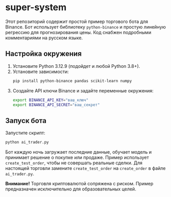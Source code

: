 # super-system

Этот репозиторий содержит простой пример торгового бота для Binance. Бот использует
библиотеку `python-binance` и простую линейную регрессию для прогнозирования
цены. Код снабжен подробными комментариями на русском языке.

## Настройка окружения

1. Установите Python 3.12.9 (подойдет и любой Python 3.8+).
2. Установите зависимости:
   ```bash
   pip install python-binance pandas scikit-learn numpy
   ```
3. Создайте API ключи Binance и задайте переменные окружения:
   ```bash
   export BINANCE_API_KEY="ваш_ключ"
   export BINANCE_API_SECRET="ваш_секрет"
   ```

## Запуск бота

Запустите скрипт:
```bash
python ai_trader.py
```

Бот каждую ночь загружает последние данные, обучает модель и принимает решение о
покупке или продаже. Пример использует `create_test_order`, чтобы не совершать
реальные сделки. Для настоящей торговли замените `create_test_order` на
`create_order` в файле `ai_trader.py`.

**Внимание!** Торговля криптовалютой сопряжена с риском. Пример предназначен
исключительно для образовательных целей.
